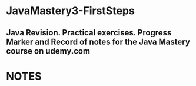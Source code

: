 # JavaMastery3-FirstSteps

## Java Revision. Practical exercises. Progress Marker and Record of notes for the Java Mastery course on udemy.com

# NOTES